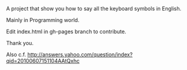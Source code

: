 A project that show you how to say all the keyboard symbols in English.

Mainly in Programming world.

Edit index.html in gh-pages branch to contribute.

Thank you.

Also c.f. <http://answers.yahoo.com/question/index?qid=20100607151104AAtQxhc>
